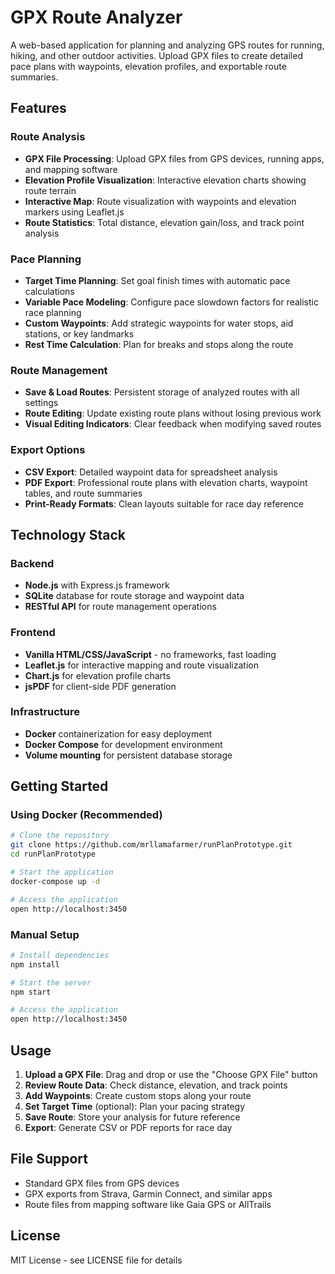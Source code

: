 # GPX Route Analyzer

A web-based application for planning and analyzing GPS routes for running, hiking, and other outdoor activities. Upload GPX files to create detailed pace plans with waypoints, elevation profiles, and exportable route summaries.

## Features

### Route Analysis
- **GPX File Processing**: Upload GPX files from GPS devices, running apps, and mapping software
- **Elevation Profile Visualization**: Interactive elevation charts showing route terrain
- **Interactive Map**: Route visualization with waypoints and elevation markers using Leaflet.js
- **Route Statistics**: Total distance, elevation gain/loss, and track point analysis

### Pace Planning
- **Target Time Planning**: Set goal finish times with automatic pace calculations
- **Variable Pace Modeling**: Configure pace slowdown factors for realistic race planning
- **Custom Waypoints**: Add strategic waypoints for water stops, aid stations, or key landmarks
- **Rest Time Calculation**: Plan for breaks and stops along the route

### Route Management
- **Save & Load Routes**: Persistent storage of analyzed routes with all settings
- **Route Editing**: Update existing route plans without losing previous work
- **Visual Editing Indicators**: Clear feedback when modifying saved routes

### Export Options
- **CSV Export**: Detailed waypoint data for spreadsheet analysis
- **PDF Export**: Professional route plans with elevation charts, waypoint tables, and route summaries
- **Print-Ready Formats**: Clean layouts suitable for race day reference

## Technology Stack

### Backend
- **Node.js** with Express.js framework
- **SQLite** database for route storage and waypoint data
- **RESTful API** for route management operations

### Frontend
- **Vanilla HTML/CSS/JavaScript** - no frameworks, fast loading
- **Leaflet.js** for interactive mapping and route visualization
- **Chart.js** for elevation profile charts
- **jsPDF** for client-side PDF generation

### Infrastructure
- **Docker** containerization for easy deployment
- **Docker Compose** for development environment
- **Volume mounting** for persistent database storage

## Getting Started

### Using Docker (Recommended)
```bash
# Clone the repository
git clone https://github.com/mrllamafarmer/runPlanPrototype.git
cd runPlanPrototype

# Start the application
docker-compose up -d

# Access the application
open http://localhost:3450
```

### Manual Setup
```bash
# Install dependencies
npm install

# Start the server
npm start

# Access the application
open http://localhost:3450
```

## Usage

1. **Upload a GPX File**: Drag and drop or use the "Choose GPX File" button
2. **Review Route Data**: Check distance, elevation, and track points
3. **Add Waypoints**: Create custom stops along your route
4. **Set Target Time** (optional): Plan your pacing strategy
5. **Save Route**: Store your analysis for future reference
6. **Export**: Generate CSV or PDF reports for race day

## File Support

- Standard GPX files from GPS devices
- GPX exports from Strava, Garmin Connect, and similar apps
- Route files from mapping software like Gaia GPS or AllTrails

## License

MIT License - see LICENSE file for details
